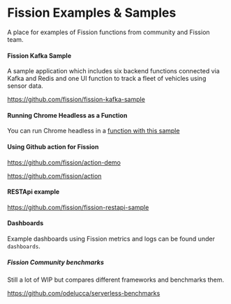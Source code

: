 # Fission Examples & Samples

A place for examples of Fission functions from community and Fission team.

#### Fission Kafka Sample
A sample application which includes six backend functions connected via Kafka and Redis and one UI function to track a fleet of vehicles using sensor data.

https://github.com/fission/fission-kafka-sample

#### Running Chrome Headless as a Function

You can run Chrome headless in a [function with this sample](./samples/nodejs-chrome-headless/README.md)

#### Using Github action for Fission

https://github.com/fission/action-demo

https://github.com/fission/action

#### RESTApi example

https://github.com/fission/fission-restapi-sample

#### Dashboards

Example dashboards using Fission metrics and logs can be found under `dashboards`.

##### Fission Community benchmarks

Still a lot of WIP but compares different frameworks and benchmarks them.

https://github.com/odelucca/serverless-benchmarks